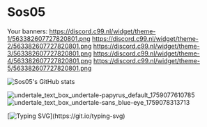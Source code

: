 # Sos05 

Your banners:
<https://discord.c99.nl/widget/theme-1/563382607727820801.png>
<https://discord.c99.nl/widget/theme-2/563382607727820801.png>
<https://discord.c99.nl/widget/theme-3/563382607727820801.png>
<https://discord.c99.nl/widget/theme-4/563382607727820801.png>
<https://discord.c99.nl/widget/theme-5/563382607727820801.png>

![Sos05's GitHub stats](https://github-readme-stats.vercel.app/api?username=Sos05&show_icons=true&theme=tokyonight)





![undertale_text_box_undertale-papyrus_default_1759077610785](https://github.com/user-attachments/assets/c084734e-b9c6-4ea4-81f6-0e89ebaad5db)
![undertale_text_box_undertale-sans_blue-eye_1759078313713](https://github.com/user-attachments/assets/2780dcd4-8cb1-49a6-82d8-829b6fe6f1ca)






[![Typing SVG](https://readme-typing-svg.demolab.com/?pause=2500&speed=50&lines=Get+out+of+here.;There%E2%80%99s+nothing+down+here.;Why+are+you+waiting%3F;Stop.+Seriously.;Think+there%E2%80%99s+a+feature%3F+Nope.;Just+plain+text.;Wow,+you%E2%80%99re+committed.+Respect%E2%80%A6;Still+here%3F+You+wasted+your+time.)](https://git.io/typing-svg)
